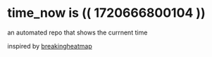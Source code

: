 # time_now is (( 1720666800104 ))

an automated repo that shows the currnent time

inspired by [breakingheatmap](https://github.com/breakingheatmap/breakingheatmap)